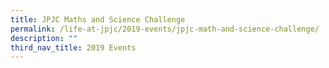 ```yaml
---
title: JPJC Maths and Science Challenge
permalink: /life-at-jpjc/2019-events/jpjc-math-and-science-challenge/
description: ""
third_nav_title: 2019 Events
---
```

